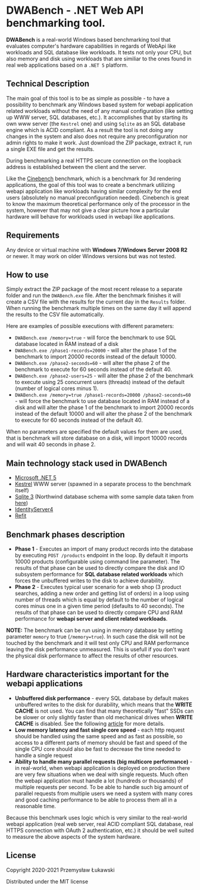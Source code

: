 # DWABench - .NET Web API benchmarking tool.

**DWABench** is a real-world Windows based benchmarking tool that evaluates computer's hardware capabilities in regards of WebApi like workloads and SQL database like workloads. It tests not only your CPU, but also memory and disk using workloads that are similiar to the ones found in real web applications based on a `.NET 5` platform.

## Technical Description
The main goal of this tool is to be as simple as possible - to have a possibility to benchmark any Windows based system for webapi application related workloads without the need of any manual configuration (like setting up WWW server, SQL databases, etc.). It accomplishes that by starting its own www server (the `Kestrel` one) and using `Sqlite` as an SQL database engine which is ACID compliant. As a result the tool is not doing any changes in the system and also does not require any preconfiguration nor admin rights to make it work. Just download the ZIP package, extract it, run a single EXE file and get the results.

During benchmarking a real HTTPS secure connection on the loopback address is established between the client and the server.

Like the [Cinebench](https://www.maxon.net/en/cinebench) benchmark, which is a benchmark for 3d rendering applications, the goal of this tool was to create a benchmark utilizing webapi application like workloads having similar complexity for the end users (absolutely no manual preconfiguration needed). Cinebench is great to know the maximum theoretical performance only of the processor in the system, however that may not give a clear picture how a particular hardware will behave for workloads used in webapi like applications.

## Requirements
Any device or virtual machine with **Windows 7/Windows Server 2008 R2** or newer. It may work on older Windows versions but was not tested.

## How to use
Simply extract the ZIP package of the most recent release to a separate folder and run the `DWABench.exe` file. After the benchmark finishes it will create a CSV file with the results for the current day in the `Results` folder. When running the benchmark multiple times on the same day it will append the results to the CSV file automatically.

Here are examples of possible executions with different parameters:

- `DWABench.exe /memory=true` - will force the benchmark to use SQL database located in RAM instead of a disk
- `DWABench.exe /phase1-records=20000` - will alter the phase 1 of the benchmark to import 20000 records instead of the default 10000.
- `DWABench.exe /phase2-seconds=60` - will alter the phase 2 of the benchmark to execute for 60 seconds instead of the default 40.
- `DWABench.exe /phase2-users=25` - will alter the phase 2 of the benchmark to execute using 25 concurrent users (threads) instead of the default (number of logical cores minus 1).
- `DWABench.exe /memory=true /phase1-records=20000 /phase2-seconds=60` - will force the benchmark to use database located in RAM instead of a disk and will alter the phase 1 of the benchmark to import 20000 records instead of the default 10000 and will alter the phase 2 of the benchmark to execute for 60 seconds instead of the default 40.

When no parameters are specified the default values for them are used, that is benchmark will store database on a disk, will import 10000 records and will wait 40 seconds in phase 2.

## Main technology stack used in DWABench
- [Microsoft .NET 5](https://docs.microsoft.com/pl-pl/dotnet/core/dotnet-five)
- [Kestrel](https://docs.microsoft.com/pl-pl/aspnet/core/fundamentals/servers/kestrel?view=aspnetcore-5.0) WWW server (spawned in a separate process to the benchmark itself)
- [Sqlite 3](https://www.sqlite.org/) (Northwind database schema with some sample data taken from [here](https://github.com/jpwhite3/northwind-SQLite3))
- [IdentityServer4](https://github.com/IdentityServer/IdentityServer4)
- [Refit](https://github.com/reactiveui/refit)

## Benchmark phases description
- **Phase 1** - Executes an import of many product records into the database by executing `POST /products` endpoint in the loop. By default it imports 10000 products (configurable using command line parameter). The results of that phase can be used to directly compare the disk and IO subsystem performance for **SQL database related workloads** which forces the unbuffered writes to the disk to achieve durability.
- **Phase 2** - Executes typical user scenario for a web shop (3 product searches, adding a new order and getting list of orders) in a loop using number of threads which is equal by default to the number of logical cores minus one in a given time period (defaults to 40 seconds). The results of that phase can be used to directly compare CPU and RAM performance for **webapi server and client related workloads**.

**NOTE:** The benchmark can be run using in memory database by setting parameter `memory` to true (`/memory=true`). In such case the disk will not be touched by the benchmark and it will test only CPU and RAM performance leaving the disk performance unmeasured. This is usefull if you don't want the physical disk performance to affect the results of other resources.

## Hardware characteristics important for the webapi applications
- **Unbuffered disk performance** - every SQL database by default makes unbuffered writes to the disk for durability, which means that the **WRITE CACHE** is not used. You can find that many theoretically "fast" SSDs can be slower or only slightly faster than old mechanical drives when **WRITE CACHE** is disabled. See the following [article](https://www.percona.com/blog/2018/07/18/why-consumer-ssd-reviews-are-useless-for-database-performance-use-case/) for more details.
- **Low memory latency and fast single core speed** - each http request should be handled using the same speed and as fast as possible, so access to a different parts of memory should be fast and speed of the single CPU core should also be fast to decrease the time needed to handle a single request
- **Ability to handle many parallel requests (big multicore performance)** - in real-world, when webapi application is deployed on production there are very few situations when we deal with single requests. Much often the webapi application must handle a lot (hundreds or thousands) of multiple requests per second. To be able to handle such big amount of parallel requests from multiple users we need a system with many cores and good caching performance to be able to process them all in a reasonable time.

Because this benchmark uses logic which is very similar to the real-world webapi application (real web server, real ACID compliant SQL database, real HTTPS connection with OAuth 2 authentication, etc.) it should be well suited to measure the above aspects of the system hardware.

## License
Copyright 2020-2021 Przemysław Łukawski

Distributed under the MIT license